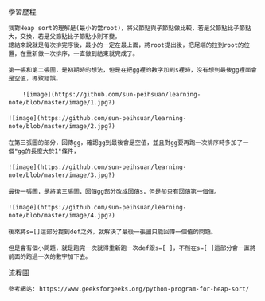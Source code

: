 學習歷程

  	我對Heap sort的理解是(最小的當root)，將父節點與子節點做比較，若是父節點比子節點大，交換，若是父節點比子節點小則不變。
  	總結來說就是每次排完序後，最小的一定在最上面，將root提出後，把尾端的拉到root的位置，在重新做一次排序，一直做到結束就完成了。

  	第一張和第二張圖，是初期時的想法，但是在把gg裡的數字加到s裡時，沒有想到最後gg裡面會是空值，導致錯誤。

 	 	![image](https://github.com/sun-peihsuan/learning-note/blob/master/image/1.jpg?)

  	![image](https://github.com/sun-peihsuan/learning-note/blob/master/image/2.jpg?)

  	在第三張圖的部分，回傳gg，確認gg到最後會是空值，並且對gg要再跑一次排序時多加了一個"gg的長度大於1"條件，

  	![image](https://github.com/sun-peihsuan/learning-note/blob/master/image/3.jpg?)

  	最後一張圖，是將第三張圖，回傳gg部分改成回傳s，但是卻只有回傳第一個值。

  	![image](https://github.com/sun-peihsuan/learning-note/blob/master/image/4.jpg?)

  	後來將s=[]這部分提到def之外，就解決了最後一張圖只能回傳一個值的問題。

  	但是會有個小問題，就是跑完一次就得重新跑一次def跟s=[ ]，不然在s=[ ]這部分會一直將前面的跑過一次的數字加下去。

流程圖

  	參考網站: https://www.geeksforgeeks.org/python-program-for-heap-sort/
